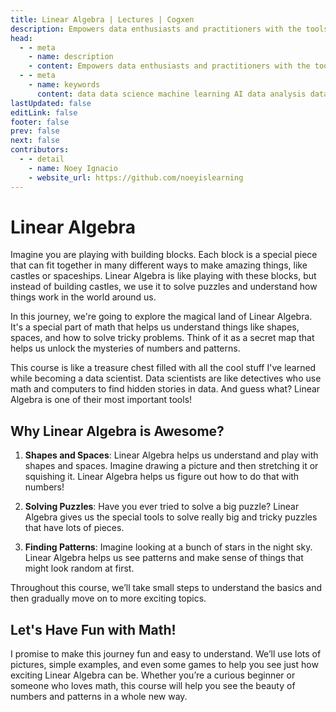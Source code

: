 ```yaml
---
title: Linear Algebra | Lectures | Cogxen
description: Empowers data enthusiasts and practitioners with the tools and knowledge to unlock the potential of data.
head:
  - - meta
    - name: description
    - content: Empowers data enthusiasts and practitioners with the tools and knowledge to unlock the potential of data.
  - - meta
    - name: keywords
      content: data data science machine learning AI data analysis data-driven data enthusiasts data practitioners
lastUpdated: false
editLink: false
footer: false
prev: false
next: false
contributors:
  - - detail
    - name: Noey Ignacio
    - website_url: https://github.com/noeyislearning
---
```


# Linear Algebra

Imagine you are playing with building blocks. Each block is a special piece that can fit together in many different ways to make amazing things, like castles or spaceships. Linear Algebra is like playing with these blocks, but instead of building castles, we use it to solve puzzles and understand how things work in the world around us.

In this journey, we're going to explore the magical land of Linear Algebra. It's a special part of math that helps us understand things like shapes, spaces, and how to solve tricky problems. Think of it as a secret map that helps us unlock the mysteries of numbers and patterns.

This course is like a treasure chest filled with all the cool stuff I've learned while becoming a data scientist. Data scientists are like detectives who use math and computers to find hidden stories in data. And guess what? Linear Algebra is one of their most important tools!

## Why Linear Algebra is Awesome?

1. **Shapes and Spaces**: Linear Algebra helps us understand and play with shapes and spaces. Imagine drawing a picture and then stretching it or squishing it. Linear Algebra helps us figure out how to do that with numbers!

2. **Solving Puzzles**: Have you ever tried to solve a big puzzle? Linear Algebra gives us the special tools to solve really big and tricky puzzles that have lots of pieces.

3. **Finding Patterns**: Imagine looking at a bunch of stars in the night sky. Linear Algebra helps us see patterns and make sense of things that might look random at first.

Throughout this course, we’ll take small steps to understand the basics and then gradually move on to more exciting topics.

## Let's Have Fun with Math!

I promise to make this journey fun and easy to understand. We’ll use lots of pictures, simple examples, and even some games to help you see just how exciting Linear Algebra can be. Whether you’re a curious beginner or someone who loves math, this course will help you see the beauty of numbers and patterns in a whole new way.
